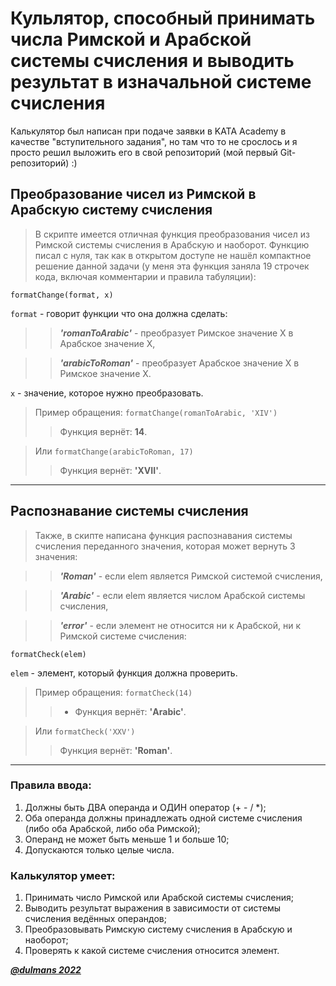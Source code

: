 # Кульлятор, способный принимать числа Римской и Арабской системы счисления и выводить результат в изначальной системе счисления
Калькулятор был написан при подаче заявки в KATA Academy в качестве "вступительного задания", но там что то не срослось и я просто решил выложить его в свой репозиторий (мой первый Git-репозиторий) :)

## Преобразование чисел из Римской в Арабскую систему счисления
>В скрипте имеется отличная функция преобразования чисел из Римской системы счисления в Арабскую и наоборот. Функцию писал с нуля, так как в открытом доступе не нашёл компактное решение данной задачи (у меня эта функция заняла 19 строчек кода, включая комментарии и правила табуляции):

`formatChange(format, x)`

``format`` - говорит функции что она должна сделать:

>>___'romanToArabic'___ - преобразует Римское значение X в Арабское значение X,

>>___'arabicToRoman'___ - преобразует Арабское значение X в Римское значение X.


``x`` - значение, которое нужно преобразовать.




>Пример обращения: `formatChange(romanToArabic, 'XIV')`
>>Функция вернёт: __14__.


>Или `formatChange(arabicToRoman, 17)`
>>Функция вернёт: __'XVII'__.

____
## Распознавание системы счисления
>Также, в скипте написана функция распознавания системы счисления переданного значения, которая может вернуть 3 значения:

>>___'Roman'___ - если elem является Римской системой счисления,

>>___'Arabic'___ - если elem является числом Арабской системы счисления,

>>___'error'___ - если элемент не относится ни к Арабской, ни к Римской системе счисления:

`formatCheck(elem)`

``elem`` - элемент, который функция должна проверить.




>Пример обращения: `formatCheck(14)`
>>- Функция вернёт: __'Arabic'__.


>Или `formatCheck('XXV')`
>>Функция вернёт: __'Roman'__.

____
### Правила ввода:
1. Должны быть ДВА операнда и ОДИН оператор (+ - / *);
2. Оба операнда должны принадлежать одной системе счисления (либо оба Арабской, либо оба Римской);
3. Операнд не может быть меньше 1 и больше 10;
4. Допускаются только целые числа.

### Калькулятор умеет:
1. Принимать число Римской или Арабской системы счисления;
2. Выводить результат выражения в зависимости от системы счисления ведённых операндов;
3. Преобразовывать Римскую систему счисления в Арабскую и наоборот;
4. Проверять к какой системе счисления относится элемент.

[___@dulmans 2022___](https://t.me/ulmanss)